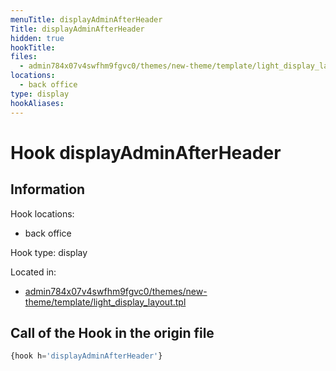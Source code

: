 ```yaml
---
menuTitle: displayAdminAfterHeader
Title: displayAdminAfterHeader
hidden: true
hookTitle: 
files:
  - admin784x07v4swfhm9fgvc0/themes/new-theme/template/light_display_layout.tpl
locations:
  - back office
type: display
hookAliases:
---
```


# Hook displayAdminAfterHeader

## Information

Hook locations: 
  - back office

Hook type: display

Located in: 
  - [admin784x07v4swfhm9fgvc0/themes/new-theme/template/light_display_layout.tpl](https://github.com/PrestaShop/PrestaShop/blob/8.0.x/admin784x07v4swfhm9fgvc0/themes/new-theme/template/light_display_layout.tpl)

## Call of the Hook in the origin file

```php
{hook h='displayAdminAfterHeader'}
```